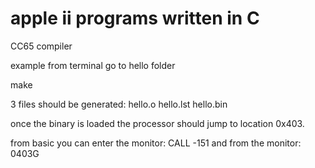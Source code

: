 # apple ii programs written in C

CC65 compiler

example from terminal go to hello folder

make

3 files should be generated:
hello.o
hello.lst
hello.bin

once the binary is loaded the processor should jump to location 0x403.

from basic you can enter the monitor:
CALL -151
and from the monitor:
0403G

